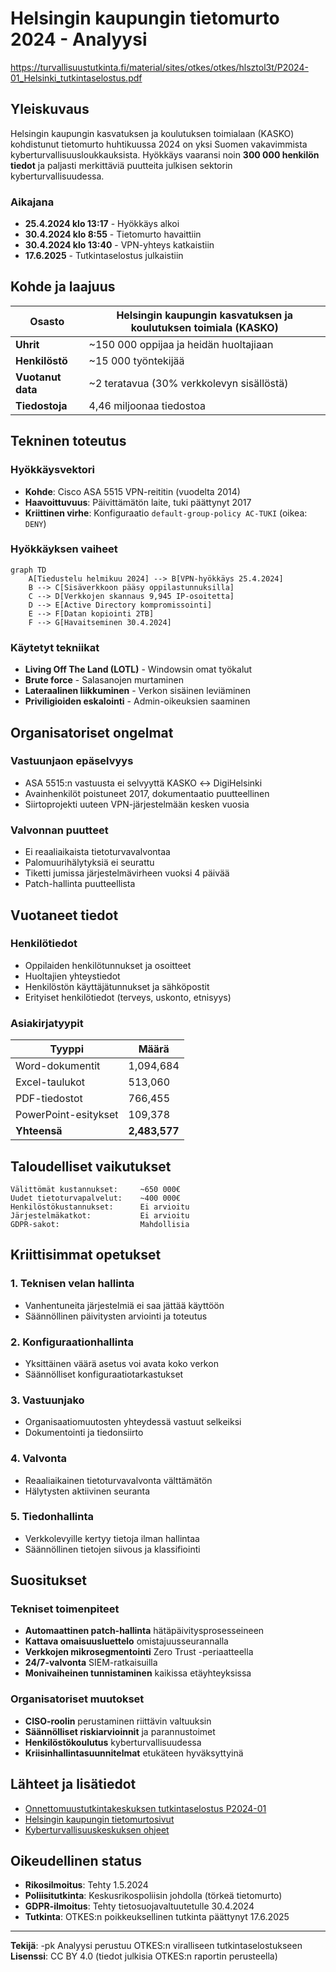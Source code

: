 # Helsingin kaupungin tietomurto 2024 - Analyysi

https://turvallisuustutkinta.fi/material/sites/otkes/otkes/hlsztol3t/P2024-01_Helsinki_tutkintaselostus.pdf

## Yleiskuvaus

Helsingin kaupungin kasvatuksen ja koulutuksen toimialaan (KASKO) kohdistunut tietomurto huhtikuussa 2024 on yksi Suomen vakavimmista kyberturvallisuusloukkauksista. Hyökkäys vaaransi noin **300 000 henkilön tiedot** ja paljasti merkittäviä puutteita julkisen sektorin kyberturvallisuudessa.

### Aikajana
- **25.4.2024 klo 13:17** - Hyökkäys alkoi
- **30.4.2024 klo 8:55** - Tietomurto havaittiin
- **30.4.2024 klo 13:40** - VPN-yhteys katkaistiin
- **17.6.2025** - Tutkintaselostus julkaistiin

## Kohde ja laajuus

| Osasto | Helsingin kaupungin kasvatuksen ja koulutuksen toimiala (KASKO) |
|---------|----------------------------------------------------------------|
| **Uhrit** | ~150 000 oppijaa ja heidän huoltajiaan |
| **Henkilöstö** | ~15 000 työntekijää |
| **Vuotanut data** | ~2 teratavua (30% verkkolevyn sisällöstä) |
| **Tiedostoja** | 4,46 miljoonaa tiedostoa |

## Tekninen toteutus

### Hyökkäysvektori
- **Kohde**: Cisco ASA 5515 VPN-reititin (vuodelta 2014)
- **Haavoittuvuus**: Päivittämätön laite, tuki päättynyt 2017
- **Kriittinen virhe**: Konfiguraatio `default-group-policy AC-TUKI` (oikea: `DENY`)

### Hyökkäyksen vaiheet

```mermaid
graph TD
    A[Tiedustelu helmikuu 2024] --> B[VPN-hyökkäys 25.4.2024]
    B --> C[Sisäverkkoon pääsy oppilastunnuksilla]
    C --> D[Verkkojen skannaus 9,945 IP-osoitetta]
    D --> E[Active Directory kompromissointi]
    E --> F[Datan kopiointi 2TB]
    F --> G[Havaitseminen 30.4.2024]
```

### Käytetyt tekniikat
- **Living Off The Land (LOTL)** - Windowsin omat työkalut
- **Brute force** - Salasanojen murtaminen
- **Lateraalinen liikkuminen** - Verkon sisäinen leviäminen
- **Priviligioiden eskalointi** - Admin-oikeuksien saaminen

## Organisatoriset ongelmat

### Vastuunjaon epäselvyys
- ASA 5515:n vastuusta ei selvyyttä KASKO ↔ DigiHelsinki
- Avainhenkilöt poistuneet 2017, dokumentaatio puutteellinen
- Siirtoprojekti uuteen VPN-järjestelmään kesken vuosia

### Valvonnan puutteet
- Ei reaaliaikaista tietoturvavalvontaa
- Palomuurihälytyksiä ei seurattu
- Tiketti jumissa järjestelmävirheen vuoksi 4 päivää
- Patch-hallinta puutteellista

## Vuotaneet tiedot

### Henkilötiedot
- Oppilaiden henkilötunnukset ja osoitteet
- Huoltajien yhteystiedot
- Henkilöstön käyttäjätunnukset ja sähköpostit
- Erityiset henkilötiedot (terveys, uskonto, etnisyys)

### Asiakirjatyypit
| Tyyppi | Määrä |
|--------|--------|
| Word-dokumentit | 1,094,684 |
| Excel-taulukot | 513,060 |
| PDF-tiedostot | 766,455 |
| PowerPoint-esitykset | 109,378 |
| **Yhteensä** | **2,483,577** |

## Taloudelliset vaikutukset

```
Välittömät kustannukset:     ~650 000€
Uudet tietoturvapalvelut:    ~400 000€
Henkilöstökustannukset:      Ei arvioitu
Järjestelmäkatkot:           Ei arvioitu
GDPR-sakot:                  Mahdollisia
```

## Kriittisimmat opetukset

### 1. Teknisen velan hallinta
- Vanhentuneita järjestelmiä ei saa jättää käyttöön
- Säännöllinen päivitysten arviointi ja toteutus

### 2. Konfiguraationhallinta
- Yksittäinen väärä asetus voi avata koko verkon
- Säännölliset konfiguraatiotarkastukset

### 3. Vastuunjako
- Organisaatiomuutosten yhteydessä vastuut selkeiksi
- Dokumentointi ja tiedonsiirto

### 4. Valvonta
- Reaaliaikainen tietoturvavalvonta välttämätön
- Hälytysten aktiivinen seuranta

### 5. Tiedonhallinta
- Verkkolevyille kertyy tietoja ilman hallintaa
- Säännöllinen tietojen siivous ja klassifiointi

## Suositukset

### Tekniset toimenpiteet
- **Automaattinen patch-hallinta** hätäpäivitysprosesseineen
- **Kattava omaisuusluettelo** omistajuusseurannalla
- **Verkkojen mikrosegmentointi** Zero Trust -periaatteella
- **24/7-valvonta** SIEM-ratkaisuilla
- **Monivaiheinen tunnistaminen** kaikissa etäyhteyksissa

### Organisatoriset muutokset
- **CISO-roolin** perustaminen riittävin valtuuksin
- **Säännölliset riskiarvioinnit** ja parannustoimet
- **Henkilöstökoulutus** kyberturvallisuudessa
- **Kriisinhallintasuunnitelmat** etukäteen hyväksyttyinä


## Lähteet ja lisätiedot

- [Onnettomuustutkintakeskuksen tutkintaselostus P2024-01](https://turvallisuustutkinta.fi/material/sites/otkes/otkes/hlsztol3t/P2024-01_Helsinki_tutkintaselostus.pdf)
- [Helsingin kaupungin tietomurtosivut](https://www.hel.fi/fi/paatoksenteko-ja-hallinto/tietomurto)
- [Kyberturvallisuuskeskuksen ohjeet](https://www.kyberturvallisuuskeskus.fi/)

## Oikeudellinen status

- **Rikosilmoitus**: Tehty 1.5.2024
- **Poliisitutkinta**: Keskusrikospoliisin johdolla (törkeä tietomurto)
- **GDPR-ilmoitus**: Tehty tietosuojavaltuutetulle 30.4.2024
- **Tutkinta**: OTKES:n poikkeuksellinen tutkinta päättynyt 17.6.2025

---


**Tekijä**: -pk Analyysi perustuu OTKES:n viralliseen tutkintaselostukseen  
**Lisenssi**: CC BY 4.0 (tiedot julkisia OTKES:n raportin perusteella)